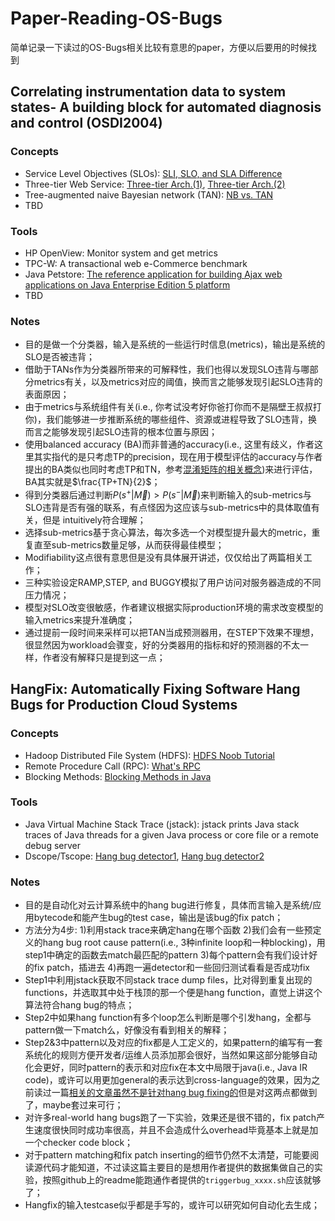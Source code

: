 # Paper-Reading-OS-Bugs
 简单记录一下读过的OS-Bugs相关比较有意思的paper，方便以后要用的时候找到

## Correlating instrumentation data to system states- A building block for automated diagnosis and control (OSDI2004)
### Concepts
- Service Level Objectives (SLOs): [SLI, SLO, and SLA Difference](https://ikala.cloud/understanding-sli-slo-sla-in-sre/)
- Three-tier Web Service: [Three-tier Arch.(1)](https://www.ibm.com/hk-en/cloud/learn/three-tier-architecture), [Three-tier Arch.(2)](https://www.techtarget.com/searchsoftwarequality/definition/3-tier-application)
- Tree-augmented naive Bayesian network (TAN): [NB vs. TAN](https://gmis.jiqizhixin.com/graph/technologies/f743c6ed-68c5-4cc1-963f-c66413733e6e)
- TBD

### Tools
- HP OpenView: Monitor system and get metrics
- TPC-W: A transactional web e-Commerce benchmark
- Java Petstore: [The reference application for building Ajax web applications on Java Enterprise Edition 5 platform](https://www.oracle.com/java/technologies/java-pet-store.html)
- TBD


### Notes
- 目的是做一个分类器，输入是系统的一些运行时信息(metrics)，输出是系统的SLO是否被违背；
- 借助于TANs作为分类器所带来的可解释性，我们也得以发现SLO违背与哪部分metrics有关，以及metrics对应的阈值，换而言之能够发现引起SLO违背的表面原因；
- 由于metrics与系统组件有关(i.e., 你考试没考好你爸打你而不是隔壁王叔叔打你)，我们能够进一步推断系统的哪些组件、资源或进程导致了SLO违背，换而言之能够发现引起SLO违背的根本位置与原因；
- 使用balanced accuracy (BA)而非普通的accuracy(i.e., 这里有歧义，作者这里其实指代的是只考虑TP的precision，现在用于模型评估的accuracy与作者提出的BA类似也同时考虑TP和TN，参考[混淆矩阵的相关概念](https://blog.csdn.net/qq_38436431/article/details/120538673))来进行评估，BA其实就是$\frac{TP+TN}{2}$；
- 得到分类器后通过判断$P(s^+|\vec{M})>P(s^-|\vec{M})$来判断输入的sub-metrics与SLO违背是否有强的联系，有点怪因为这应该与sub-metrics中的具体取值有关，但是 intuitively符合理解；
- 选择sub-metrics基于贪心算法，每次多选一个对模型提升最大的metric，重复直至sub-metrics数量足够，从而获得最佳模型；
- Modifiability这点很有意思但是没有具体展开讲述，仅仅给出了两篇相关工作；
- 三种实验设定RAMP,STEP, and BUGGY模拟了用户访问对服务器造成的不同压力情况；
- 模型对SLO改变很敏感，作者建议根据实际production环境的需求改变模型的输入metrics来提升准确度；
- 通过提前一段时间来采样可以把TAN当成预测器用，在STEP下效果不理想，很显然因为workload会骤变，好的分类器用的指标和好的预测器的不太一样，作者没有解释只是提到这一点；

## HangFix: Automatically Fixing Software Hang Bugs for Production Cloud Systems

### Concepts
- Hadoop Distributed File System (HDFS): [HDFS Noob Tutorial](https://zhuanlan.zhihu.com/p/21249592)
- Remote Procedure Call (RPC): [What's RPC](https://www.jianshu.com/p/7d6853140e13)
- Blocking Methods: [Blocking Methods in Java](https://www.geeksforgeeks.org/blocking-methods-in-java/)

### Tools
- Java Virtual Machine Stack Trace (jstack): jstack prints Java stack traces of Java threads for a given Java process or core file or a remote debug server
- Dscope/Tscope: [Hang bug detector1](https://dl.acm.org/doi/10.1145/3267809.3267844), [Hang bug detector2](https://ieeexplore.ieee.org/document/8498121)

### Notes
- 目的是自动化对云计算系统中的hang bug进行修复，具体而言输入是系统/应用bytecode和能产生bug的test case，输出是该bug的fix patch；
- 方法分为4步: 1)利用stack trace来确定hang在哪个函数 2)我们会有一些预定义的hang bug root cause pattern(i.e., 3种infinite loop和一种blocking)，用step1中确定的函数去match最匹配的pattern 3)每个pattern会有我们设计好的fix patch，插进去 4)再跑一遍detector和一些回归测试看看是否成功fix 
- Step1中利用jstack获取不同stack trace dump files，比对得到重复出现的functions，并选取其中处于栈顶的那一个便是hang function，直觉上讲这个算法符合hang bug的特点；
- Step2中如果hang function有多个loop怎么判断是哪个引发hang，全都与pattern做一下match么，好像没有看到相关的解释；
- Step2&3中pattern以及对应的fix都是人工定义的，如果pattern的编写有一套系统化的规则方便开发者/运维人员添加那会很好，当然如果这部分能够自动化会更好，同时pattern的表示和对应fix在本文中局限于java(i.e., Java IR code)，或许可以用更加general的表示达到cross-language的效果，因为之前读过一篇[相关的文章虽然不是针对hang bug fixing的](https://dl.acm.org/doi/10.1145/3468264.3468538)但是对这两点都做到了，maybe套过来可行；
- 对许多real-world hang bugs跑了一下实验，效果还是很不错的，fix patch产生速度很快同时成功率很高，并且不会造成什么overhead毕竟基本上就是加一个checker code block；
- 对于pattern matching和fix patch inserting的细节仍然不太清楚，可能要阅读源代码才能知道，不过读这篇主要目的是想用作者提供的数据集做自己的实验，按照github上的readme能跑通作者提供的`triggerbug_xxxx.sh`应该就够了；
- Hangfix的输入testcase似乎都是手写的，或许可以研究如何自动化去生成；